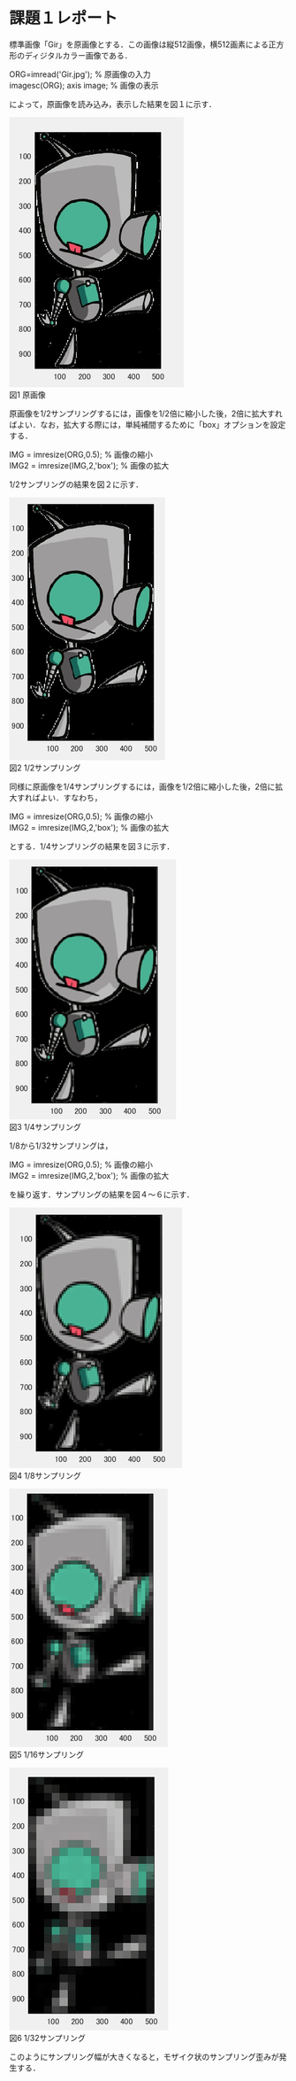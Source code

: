 # 課題１レポート

標準画像「Gir」を原画像とする．この画像は縦512画像，横512画素による正方形のディジタルカラー画像である．

ORG=imread('Gir.jpg'); % 原画像の入力  
imagesc(ORG); axis image; % 画像の表示

によって，原画像を読み込み，表示した結果を図１に示す．

![原画像](https://github.com/movedfour54/lecture_image_processing/blob/master/image/org_img.png)  
図1 原画像

原画像を1/2サンプリングするには，画像を1/2倍に縮小した後，2倍に拡大すればよい．なお，拡大する際には，単純補間するために「box」オプションを設定する．

IMG = imresize(ORG,0.5); % 画像の縮小  
IMG2 = imresize(IMG,2,'box'); % 画像の拡大

1/2サンプリングの結果を図２に示す．

![原画像](https://github.com/movedfour54/lecture_image_processing/blob/master/image/kadai1-1.png?raw=true)  
図2 1/2サンプリング

同様に原画像を1/4サンプリングするには，画像を1/2倍に縮小した後，2倍に拡大すればよい．すなわち，

IMG = imresize(ORG,0.5); % 画像の縮小  
IMG2 = imresize(IMG,2,'box'); % 画像の拡大

とする．1/4サンプリングの結果を図３に示す．

![原画像](https://github.com/movedfour54/lecture_image_processing/blob/master/image/kadai1-2.png?raw=true)  
図3 1/4サンプリング

1/8から1/32サンプリングは，

IMG = imresize(ORG,0.5); % 画像の縮小  
IMG2 = imresize(IMG,2,'box'); % 画像の拡大

を繰り返す．サンプリングの結果を図４～６に示す．

![原画像](https://github.com/movedfour54/lecture_image_processing/blob/master/image/kadai1-3.png?raw=true)  
図4 1/8サンプリング

![原画像](https://github.com/movedfour54/lecture_image_processing/blob/master/image/kadai1-4.png?raw=true)  
図5 1/16サンプリング

![原画像](https://github.com/movedfour54/lecture_image_processing/blob/master/image/kadai1-5.png?raw=true)  
図6 1/32サンプリング

このようにサンプリング幅が大きくなると，モザイク状のサンプリング歪みが発生する．
